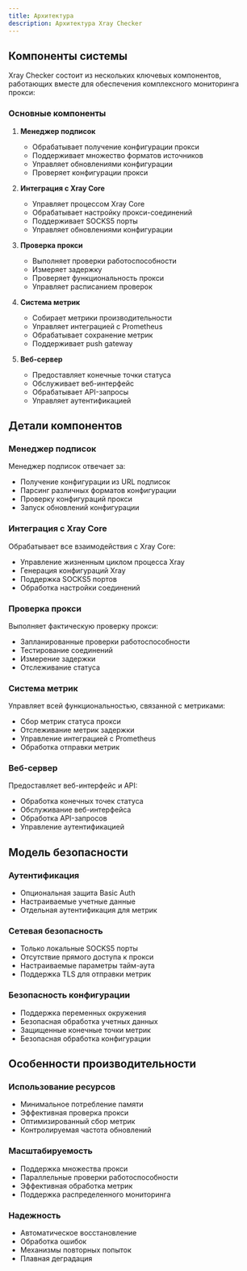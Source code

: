 ```yaml
---
title: Архитектура
description: Архитектура Xray Checker
---
```


## Компоненты системы

Xray Checker состоит из нескольких ключевых компонентов, работающих вместе для обеспечения комплексного мониторинга прокси:

### Основные компоненты

1. **Менеджер подписок**

   - Обрабатывает получение конфигурации прокси
   - Поддерживает множество форматов источников
   - Управляет обновлениями конфигурации
   - Проверяет конфигурации прокси

2. **Интеграция с Xray Core**

   - Управляет процессом Xray Core
   - Обрабатывает настройку прокси-соединений
   - Поддерживает SOCKS5 порты
   - Управляет обновлениями конфигурации

3. **Проверка прокси**

   - Выполняет проверки работоспособности
   - Измеряет задержку
   - Проверяет функциональность прокси
   - Управляет расписанием проверок

4. **Система метрик**

   - Собирает метрики производительности
   - Управляет интеграцией с Prometheus
   - Обрабатывает сохранение метрик
   - Поддерживает push gateway

5. **Веб-сервер**
   - Предоставляет конечные точки статуса
   - Обслуживает веб-интерфейс
   - Обрабатывает API-запросы
   - Управляет аутентификацией

## Детали компонентов

### Менеджер подписок

Менеджер подписок отвечает за:

- Получение конфигурации из URL подписок
- Парсинг различных форматов конфигурации
- Проверку конфигураций прокси
- Запуск обновлений конфигурации

### Интеграция с Xray Core

Обрабатывает все взаимодействия с Xray Core:

- Управление жизненным циклом процесса Xray
- Генерация конфигураций Xray
- Поддержка SOCKS5 портов
- Обработка настройки соединений

### Проверка прокси

Выполняет фактическую проверку прокси:

- Запланированные проверки работоспособности
- Тестирование соединений
- Измерение задержки
- Отслеживание статуса

### Система метрик

Управляет всей функциональностью, связанной с метриками:

- Сбор метрик статуса прокси
- Отслеживание метрик задержки
- Управление интеграцией с Prometheus
- Обработка отправки метрик

### Веб-сервер

Предоставляет веб-интерфейс и API:

- Обработка конечных точек статуса
- Обслуживание веб-интерфейса
- Обработка API-запросов
- Управление аутентификацией

## Модель безопасности

### Аутентификация

- Опциональная защита Basic Auth
- Настраиваемые учетные данные
- Отдельная аутентификация для метрик

### Сетевая безопасность

- Только локальные SOCKS5 порты
- Отсутствие прямого доступа к прокси
- Настраиваемые параметры тайм-аута
- Поддержка TLS для отправки метрик

### Безопасность конфигурации

- Поддержка переменных окружения
- Безопасная обработка учетных данных
- Защищенные конечные точки метрик
- Безопасная обработка конфигурации

## Особенности производительности

### Использование ресурсов

- Минимальное потребление памяти
- Эффективная проверка прокси
- Оптимизированный сбор метрик
- Контролируемая частота обновлений

### Масштабируемость

- Поддержка множества прокси
- Параллельные проверки работоспособности
- Эффективная обработка метрик
- Поддержка распределенного мониторинга

### Надежность

- Автоматическое восстановление
- Обработка ошибок
- Механизмы повторных попыток
- Плавная деградация
